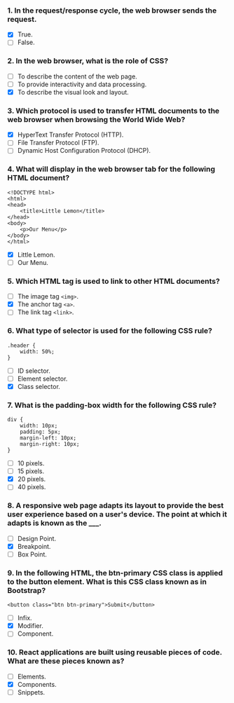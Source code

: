### 1. In the request/response cycle, the web browser sends the request.

- [x] True.
- [ ] False.

### 2. In the web browser, what is the role of CSS?

- [ ] To describe the content of the web page.
- [ ] To provide interactivity and data processing.
- [x] To describe the visual look and layout.

### 3. Which protocol is used to transfer HTML documents to the web browser when browsing the World Wide Web?

- [x] HyperText Transfer Protocol (HTTP).
- [ ] File Transfer Protocol (FTP).
- [ ] Dynamic Host Configuration Protocol (DHCP).

### 4. What will display in the web browser tab for the following HTML document?

```
<!DOCTYPE html>
<html>
<head>
    <title>Little Lemon</title>
</head>
<body>
    <p>Our Menu</p>
</body>
</html>
```

- [x] Little Lemon.
- [ ] Our Menu.

### 5. Which HTML tag is used to link to other HTML documents?

- [ ] The image tag `<img>`.
- [x] The anchor tag `<a>`.
- [ ] The link tag `<link>`.

### 6. What type of selector is used for the following CSS rule?

```
.header {
    width: 50%;
}
```

- [ ] ID selector.
- [ ] Element selector.
- [x] Class selector.

### 7. What is the padding-box width for the following CSS rule?

```
div {
    width: 10px;
    padding: 5px;
    margin-left: 10px;
    margin-right: 10px;
}
```

- [ ] 10 pixels.
- [ ] 15 pixels.
- [x] 20 pixels.
- [ ] 40 pixels.

### 8. A responsive web page adapts its layout to provide the best user experience based on a user's device. The point at which it adapts is known as the \_\_\_.

- [ ] Design Point.
- [x] Breakpoint.
- [ ] Box Point.

### 9. In the following HTML, the btn-primary CSS class is applied to the button element. What is this CSS class known as in Bootstrap?

```
<button class="btn btn-primary">Submit</button>
```

- [ ] Infix.
- [x] Modifier.
- [ ] Component.

### 10. React applications are built using reusable pieces of code. What are these pieces known as?

- [ ] Elements.
- [x] Components.
- [ ] Snippets.
